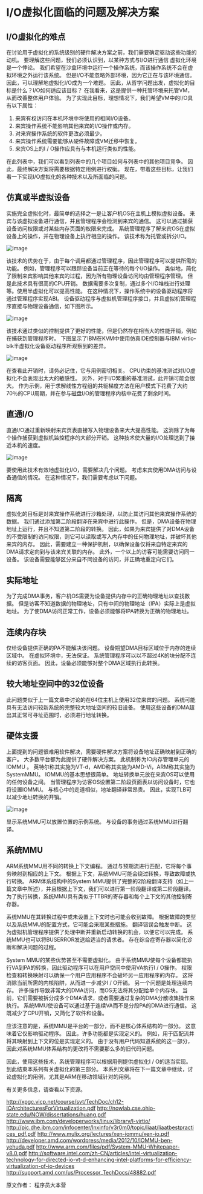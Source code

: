 # I/O虚拟化面临的问题及解决方案

## I/O虚拟化的难点
在讨论用于虚拟化的系统级别的硬件解决方案之前，我们需要确定驱动这些功能的动机。 要理解这些问题，我们必须认识到，以某种方式与I/O进行通信
虚拟化环境是一个悖论。 我们希望在沙盒环境中运行一个操作系统，而该操作系统不会在虚拟环境之外运行该系统。 但是I/O不能忽略外部环境，因为它正在与该环境通信。 因此，可以理解地虚拟化I/O成为一个难题。 因此，从哲学问题出发，虚拟化的目标是什么？I/O如何适应该目标？ 在我看来，这是提供一种托管环境来托管VM，从而改善整体用户体验。 为了实现此目标，理想情况下，我们希望VM中的I/O具有以下属性：

1. 来宾有权访问在本机环境中将使用的相同I/O设备。
2. 来宾操作系统不能影响其他来宾的I/O操作或内存。
3. 对来宾操作系统的软件更改必须最少。
4. 来宾操作系统需要能够从硬件故障或VM迁移中恢复。
5. 来宾OS上的I / O操作应具有与本机运行类似的性能。

在此列表中，我们可以看到列表中的几个项目如何与列表中的其他项目竞争。 因此，最终解决方案将需要根据特定用例进行权衡。 现在，带着这些目标，让我们看一下实现I/O虚拟化的各种技术以及所面临的问题。

## 仿真或半虚拟设备
实施完全虚拟化时，最简单的选择之一是让客户机OS在主机上模拟虚拟设备。 来宾与该虚拟设备进行通信，并且管理程序会检测到来宾的通信。 这可以通过捕获设备访问权限或对某些内存页面的权限来完成。 系统管理程序了解来宾OS在虚拟设备上的操作，并在物理设备上执行相应的操作。 该技术称为托管或拆分I/O。

![image](https://user-images.githubusercontent.com/87458342/134525055-f68210cf-0817-42b5-8a7d-e2747066ebd5.png)

该技术的优势在于，由于每个调用都通过管理程序，因此管理程序可以提供所需的功能。 例如，管理程序可以跟踪设备当前正在等待的每个I/O操作。 类似地，简化了限制来宾影响其他来宾的过程，因为所有物理设备访问均由管理程序管理。 但是此技术具有很高的CPU开销。 数据需要多次复制，通过多个I/O堆栈进行处理等。使用半虚拟化可以提高性能。 在这种情况下，操作系统中的设备驱动程序将通过管理程序实现ABI。 设备驱动程序与虚拟机管理程序接口，并且虚拟机管理程序直接与物理设备通信，如下图所示。

![image](https://user-images.githubusercontent.com/87458342/134525111-f19694cc-550e-4314-a83d-0eaed3ca6373.png)

该技术通过类似的控制提供了更好的性能，但是仍然存在相当大的性能开销，例如在捕获到管理程序时。 下图显示了IBM在KVM中使用仿真IDE控制器与IBM virtio-blk半虚拟化设备驱动程序所观察到的差异。

![image](https://user-images.githubusercontent.com/87458342/134525169-b9a7e29b-8824-4bdf-9abc-2618998d6412.png)

在查看此开销时，请务必记住，它与用例密切相关。 CPU约束的基准测试对I/O虚拟化不会表现出太大的敏感性。 另外，对于I/O繁重的基准测试，此开销可能会很大。 作为示例，用于求解线性方程组的共轭梯度方法在用户模式下花费了大约70％的CPU周期，并在参与磁盘I/O的管理程序内核中花费了剩余时间。

## 直通I/O

直通I/O通过重新映射来宾页表直接写入物理设备来大大提高性能。 这消除了为每个操作捕获到虚拟机监控程序的大部分开销。 这种技术使大量的I/O处理达到了接近本机的速度。

![image](https://user-images.githubusercontent.com/87458342/134525467-36ea5f3c-f236-425e-945e-fc5c76cfc9cc.png)

要使用此技术有效地虚拟化I/O，需要解决几个问题。 考虑来宾使用DMA访问与设备通信的情况。 在这种情况下，我们需要考虑以下问题。

## 隔离
虚拟化的目标是对来宾操作系统进行沙箱处理，以防止其访问其他来宾操作系统的数据。 我们通过添加第二阶段翻译在来宾中进行此操作。 但是，DMA设备在物理地址上运行，并且不知道第二阶段的转换。 因此，如果为来宾提供了对DMA设备的不受限制的访问权限，则它可以读取或写入内存中的任何物理地址，并破坏其他来宾的内存。 因此，需要建立一种保护机制，以确保设备仅将来自特定来宾的DMA请求定向到与该来宾关联的内存。 此外，一个以上的访客可能需要访问同一设备。 该设备需要能够区分来自不同设备的访问，并正确地重定向它们。

## 实际地址
为了完成DMA事务，客户机OS需要为设备提供内存中的正确物理地址以查找数据。 但是访客不知道数据的物理地址，只有中间的物理地址（IPA）实际上是虚拟地址。 为了使DMA访问正常工作，设备必须能够将IPA转换为正确的物理地址。

## 连续内存块
仅给设备提供正确的PA不能解决该问题。 设备期望DMA目标区域位于内存的连续区域中。 在虚拟环境中，无法保证。 系统管理程序可以以不超过4K的块分配不连续的访客页面。 因此，设备必须能够对整个DMA区域执行此转换。

## 较大地址空间中的32位设备
此问题类似于上一篇文章中讨论的在64位主机上使用32位来宾的问题。 系统可能具有无法访问较新系统的完整较大地址空间的较旧设备。 使用这些设备的DMA超出其正常可寻址范围时，必须进行地址转换。

## 硬体支援
上面提到的问题很难用软件解决，需要硬件解决方案将设备地址正确映射到正确的客户。 大多数平台都为此提供了硬件解决方案。 此机制称为IO内存管理单元的IOMMU 。 英特尔称其实施为VT-d，AMD称其实施为AMD-Vi，ARM称其实施为SystemMMU。 IOMMU的基本思想很简单。 地址转换单元放在来宾OS可以使用的任何设备之间。 当管理程序为访客OS设置第二阶段页面表以访问设备时，它也将设置IOMMU。 与核心中的走道相似，地址翻译非常昂贵。 因此，实现TLB可以减少地址转换的开销。

![image](https://user-images.githubusercontent.com/87458342/134525714-52a96131-7d8f-4f4f-b209-b85fd2e130ed.png)

显示系统MMU可以放置位置的示例系统。 与设备的事务通过系统MMU进行翻译。

## 系统MMU

ARM系统MMU用不同的转换上下文编程。 通过与预期流进行匹配，它将每个事务映射到相应的上下文。 根据上下文，系统MMU可能会绕过转换，导致故障或执行转换。 ARM体系结构中的System MMU提供了完整的2阶段翻译支持（如上一篇文章中所述），并且根据上下文，我们可以进行第一阶段翻译或第二阶段翻译。 为了执行转换，系统MMU具有类似于TTBR的寄存器和每个上下文的其他控制寄存器。

系统MMU在其转换过程中或未设置上下文时也可能会收到故障。 根据故障的类型以及系统MMU的配置方式，它可能会采取某些措施。 翻译错误会触发中断。 这为虚拟机管理程序提供了处理中断并重新启动转换的机会，以便它可以完成。 系统MMU也可以将BUSERROR发送给适当的请求者。 存在综合症寄存器以简化诊断和解决问题的过程。

System MMU的某些优势甚至不需要虚拟化。 由于系统MMU使每个设备都能执行VA到PA的转换，因此驱动程序可以在用户空间中使用VA执行I / O操作。 权限检查和转换映射可以确保一个用户应用程序不会破坏另一应用程序的内存。 这将消除当前所需的内核陷阱，从而进一步减少I / O开销。 另一个问题是处理连续内存。 许多操作导致非常大的DMA访问，而OS无法将其分配给单个内存块。 当前，它们需要被拆分成多个DMA请求，或者需要通过复杂的DMA分散收集操作来执行。 系统MMU使设备可以通过基于连续VA而不是分段PA的DMA进行通信。 这既减少了CPU开销，又简化了软件和设备。

应该注意的是，系统MMU是平台的一部分，而不是核心体系结构的一部分。 这意味着它仅影响驱动程序。 因此，许多功能都是实现定义的。 例如，用于匹配流并将其映射到上下文的位是实现定义的。 由于没有用户代码知道系统的这一部分，因此对系统MMU体系结构的更改将不需要那么多的旧代码问题。

因此，使用这些技术，系统管理程序可以根据用例提供虚拟化I / O的适当实现。 到此结束本系列有关虚拟化的第三部分。 本系列文章将在下一篇文章中继续，讨论虚拟化的用例，尤其是ARM在移动领域针对的用例。

有关更多信息，请查看以下资源。

http://xpgc.vicp.net/course/svt/TechDoc/ch12-IOArchitecturesForVirtualization.pdf
http://nowlab.cse.ohio-state.edu/NOW/dissertations/huang.pdf
http://www.ibm.com/developerworks/linux/library/l-virtio/
http://pic.dhe.ibm.com/infocenter/lnxinfo/v3r0m0/topic/liaat/liaatbestpractices_pdf.pdf
http://www.mulix.org/lectures/xen-iommu/xen-io.pdf
http://developer.amd.com/wordpress/media/2012/10/IOMMU-ben-yehuda.pdf
http://www.arm.com/files/pdf/System-MMU-Whitepaper-v8.0.pdf
http://software.intel.com/zh-CN/articles/intel-virtualization-technology-for-directed-io-vt-d-enhancing-intel-platforms-for-efficiency-virtualization-of-io-devices
http://support.amd.com/us/Processor_TechDocs/48882.pdf


原文作者： 程序员大本营









